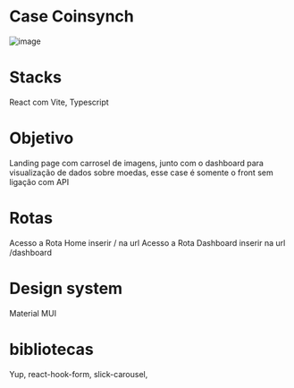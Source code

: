 # Case Coinsynch
![image](https://github.com/elianacris/coinsynch/assets/89935565/eb87231c-f295-4671-b334-d7cba1696676)


# Stacks 
React com Vite, Typescript 

# Objetivo 
Landing page com carrosel de imagens, junto com o dashboard para visualização de dados sobre moedas, esse case é somente o front sem ligação com API 

# Rotas 
Acesso a Rota Home inserir / na url 
Acesso a Rota Dashboard inserir na url /dashboard

# Design system
Material MUI 

# bibliotecas 
Yup,
react-hook-form, 
slick-carousel,
